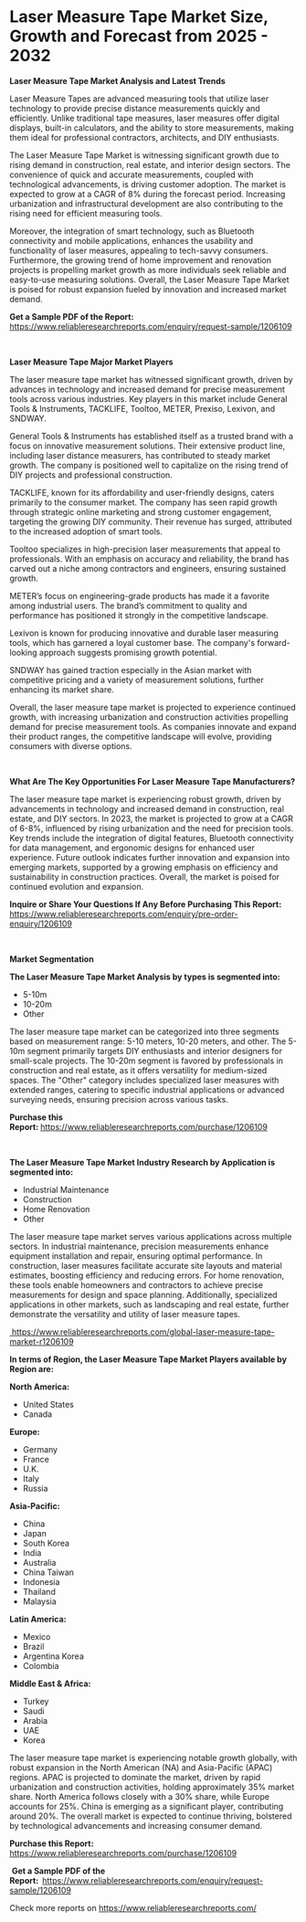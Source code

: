 <p><h1>Laser Measure Tape Market Size, Growth and Forecast from 2025 - 2032</h1></p><p><strong>Laser Measure Tape Market Analysis and Latest Trends</strong></p>
<p><p>Laser Measure Tapes are advanced measuring tools that utilize laser technology to provide precise distance measurements quickly and efficiently. Unlike traditional tape measures, laser measures offer digital displays, built-in calculators, and the ability to store measurements, making them ideal for professional contractors, architects, and DIY enthusiasts. </p><p>The Laser Measure Tape Market is witnessing significant growth due to rising demand in construction, real estate, and interior design sectors. The convenience of quick and accurate measurements, coupled with technological advancements, is driving customer adoption. The market is expected to grow at a CAGR of 8% during the forecast period. Increasing urbanization and infrastructural development are also contributing to the rising need for efficient measuring tools. </p><p>Moreover, the integration of smart technology, such as Bluetooth connectivity and mobile applications, enhances the usability and functionality of laser measures, appealing to tech-savvy consumers. Furthermore, the growing trend of home improvement and renovation projects is propelling market growth as more individuals seek reliable and easy-to-use measuring solutions. Overall, the Laser Measure Tape Market is poised for robust expansion fueled by innovation and increased market demand.</p></p>
<p><strong>Get a Sample PDF of the Report:&nbsp;</strong> <a href="https://www.reliableresearchreports.com/enquiry/request-sample/1206109?utm_campaign=2267&utm_medium=2&utm_source=Github&utm_content=ia&utm_term=10042025&utm_id=laser-measure-tape">https://www.reliableresearchreports.com/enquiry/request-sample/1206109</a></p>
<p>&nbsp;</p>
<p><strong>Laser Measure Tape Major Market Players</strong></p>
<p><p>The laser measure tape market has witnessed significant growth, driven by advances in technology and increased demand for precise measurement tools across various industries. Key players in this market include General Tools & Instruments, TACKLIFE, Tooltoo, METER, Prexiso, Lexivon, and SNDWAY.</p><p>General Tools & Instruments has established itself as a trusted brand with a focus on innovative measurement solutions. Their extensive product line, including laser distance measurers, has contributed to steady market growth. The company is positioned well to capitalize on the rising trend of DIY projects and professional construction.</p><p>TACKLIFE, known for its affordability and user-friendly designs, caters primarily to the consumer market. The company has seen rapid growth through strategic online marketing and strong customer engagement, targeting the growing DIY community. Their revenue has surged, attributed to the increased adoption of smart tools.</p><p>Tooltoo specializes in high-precision laser measurements that appeal to professionals. With an emphasis on accuracy and reliability, the brand has carved out a niche among contractors and engineers, ensuring sustained growth.</p><p>METER’s focus on engineering-grade products has made it a favorite among industrial users. The brand’s commitment to quality and performance has positioned it strongly in the competitive landscape. </p><p>Lexivon is known for producing innovative and durable laser measuring tools, which has garnered a loyal customer base. The company's forward-looking approach suggests promising growth potential.</p><p>SNDWAY has gained traction especially in the Asian market with competitive pricing and a variety of measurement solutions, further enhancing its market share.</p><p>Overall, the laser measure tape market is projected to experience continued growth, with increasing urbanization and construction activities propelling demand for precise measurement tools. As companies innovate and expand their product ranges, the competitive landscape will evolve, providing consumers with diverse options.</p></p>
<p>&nbsp;</p>
<p><strong>What Are The Key Opportunities For Laser Measure Tape Manufacturers?</strong></p>
<p><p>The laser measure tape market is experiencing robust growth, driven by advancements in technology and increased demand in construction, real estate, and DIY sectors. In 2023, the market is projected to grow at a CAGR of 6-8%, influenced by rising urbanization and the need for precision tools. Key trends include the integration of digital features, Bluetooth connectivity for data management, and ergonomic designs for enhanced user experience. Future outlook indicates further innovation and expansion into emerging markets, supported by a growing emphasis on efficiency and sustainability in construction practices. Overall, the market is poised for continued evolution and expansion.</p></p>
<p><strong>Inquire or Share Your Questions If Any Before Purchasing This Report:</strong> <a href="https://www.reliableresearchreports.com/enquiry/pre-order-enquiry/1206109?utm_campaign=2267&utm_medium=2&utm_source=Github&utm_content=ia&utm_term=10042025&utm_id=laser-measure-tape">https://www.reliableresearchreports.com/enquiry/pre-order-enquiry/1206109</a></p>
<p>&nbsp;</p>
<p><strong>Market Segmentation</strong></p>
<p><strong>The Laser Measure Tape Market Analysis by types is segmented into:</strong></p>
<p><ul><li>5-10m</li><li>10-20m</li><li>Other</li></ul></p>
<p><p>The laser measure tape market can be categorized into three segments based on measurement range: 5-10 meters, 10-20 meters, and other. The 5-10m segment primarily targets DIY enthusiasts and interior designers for small-scale projects. The 10-20m segment is favored by professionals in construction and real estate, as it offers versatility for medium-sized spaces. The "Other" category includes specialized laser measures with extended ranges, catering to specific industrial applications or advanced surveying needs, ensuring precision across various tasks.</p></p>
<p><strong>Purchase this Report:&nbsp;</strong><a href="https://www.reliableresearchreports.com/purchase/1206109?utm_campaign=2267&utm_medium=2&utm_source=Github&utm_content=ia&utm_term=10042025&utm_id=laser-measure-tape">https://www.reliableresearchreports.com/purchase/1206109</a></p>
<p>&nbsp;</p>
<p><strong>The Laser Measure Tape Market Industry Research by Application is segmented into:</strong></p>
<p><ul><li>Industrial Maintenance</li><li>Construction</li><li>Home Renovation</li><li>Other</li></ul></p>
<p><p>The laser measure tape market serves various applications across multiple sectors. In industrial maintenance, precision measurements enhance equipment installation and repair, ensuring optimal performance. In construction, laser measures facilitate accurate site layouts and material estimates, boosting efficiency and reducing errors. For home renovation, these tools enable homeowners and contractors to achieve precise measurements for design and space planning. Additionally, specialized applications in other markets, such as landscaping and real estate, further demonstrate the versatility and utility of laser measure tapes.</p></p>
<p><a href="https://www.reliableresearchreports.com/global-laser-measure-tape-market-r1206109?utm_campaign=2267&utm_medium=2&utm_source=Github&utm_content=ia&utm_term=10042025&utm_id=laser-measure-tape">&nbsp;https://www.reliableresearchreports.com/global-laser-measure-tape-market-r1206109</a></p>
<p><strong>In terms of Region, the Laser Measure Tape Market Players available by Region are:</strong></p>
<p>
    <p> <strong> North America: </strong>
        <ul>
            <li>United States</li>
            <li>Canada</li>
        </ul>
        </p> 
    <p> <strong> Europe: </strong>
        <ul>
            <li>Germany</li>
            <li>France</li>
            <li>U.K.</li>
            <li>Italy</li>
            <li>Russia</li>
        </ul>
        </p> 
    <p> <strong> Asia-Pacific: </strong>
        <ul>
            <li>China</li>
            <li>Japan</li>
            <li>South Korea</li>
            <li>India</li>
            <li>Australia</li>
            <li>China Taiwan</li>
            <li>Indonesia</li>
            <li>Thailand</li>
            <li>Malaysia</li>
        </ul>
        </p> 
    <p> <strong> Latin America: </strong>
        <ul>
            <li>Mexico</li>
            <li>Brazil</li>
            <li>Argentina Korea</li>
            <li>Colombia</li>
        </ul>
        </p> 
    <p> <strong> Middle East & Africa: </strong>
        <ul>
            <li>Turkey</li>
            <li>Saudi</li>
            <li>Arabia</li>
            <li>UAE</li>
            <li>Korea</li>
        </ul>
    </p>
    </p>
<p><p>The laser measure tape market is experiencing notable growth globally, with robust expansion in the North American (NA) and Asia-Pacific (APAC) regions. APAC is projected to dominate the market, driven by rapid urbanization and construction activities, holding approximately 35% market share. North America follows closely with a 30% share, while Europe accounts for 25%. China is emerging as a significant player, contributing around 20%. The overall market is expected to continue thriving, bolstered by technological advancements and increasing consumer demand.</p></p>
<p><strong>Purchase this Report: </strong><a href="https://www.reliableresearchreports.com/purchase/1206109?utm_campaign=2267&utm_medium=2&utm_source=Github&utm_content=ia&utm_term=10042025&utm_id=laser-measure-tape">https://www.reliableresearchreports.com/purchase/1206109</a></p>
<p>&nbsp;<strong>Get a Sample PDF of the Report:&nbsp;&nbsp;</strong><a href="https://www.reliableresearchreports.com/enquiry/request-sample/1206109?utm_campaign=2267&utm_medium=2&utm_source=Github&utm_content=ia&utm_term=10042025&utm_id=laser-measure-tape">https://www.reliableresearchreports.com/enquiry/request-sample/1206109</a></p>
<p><strong></strong></p>
<p>Check more reports on <a href="https://www.reliableresearchreports.com/?utm_campaign=2267&utm_medium=2&utm_source=Github&utm_content=ia&utm_term=10042025&utm_id=laser-measure-tape">https://www.reliableresearchreports.com/</a></p>